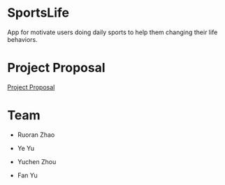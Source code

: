 # SportsLife
App for motivate users doing daily sports to help them changing their life behaviors.

# Project Proposal
[Project Proposal](https://github.com/deco3500-2018/Hello-Bag/wiki/Project-Proposal)

# Team
* Ruoran Zhao

* Ye Yu

* Yuchen Zhou

* Fan Yu
